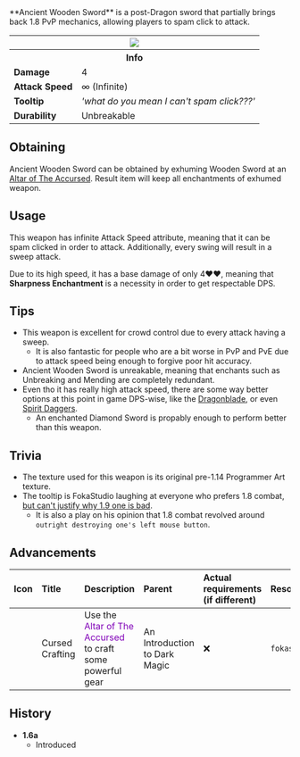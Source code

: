 <div class="result foka-infobox-grid" markdown>
<div markdown class="foka-infobox-text">
**Ancient Wooden Sword** is a post-Dragon sword that partially brings back 1.8 PvP mechanics, allowing players to spam click to attack.
</div>
<div class="foka-infobox-table">
  <table id="foka-infobox--item">
	<tr>
		<th colspan="2" class="foka-infobox--top-image"><img src="../../assets/items/ancient_wooden_sword.png"></th>
	</tr>
	<tr>
		<th colspan="2">Info</th>
	</tr>
	<tr>
		<td><b>Damage</b></td>
		<td>4</i></td>
	</tr>
	<tr>
		<td><b>Attack Speed</b></td>
		<td>∞ (Infinite)</td>
	</tr>
	<tr>
		<td><b>Tooltip</b></td>
		<td><i>'what do you mean I can't spam click???'</i></td>
	</tr>
	<tr>
		<td><b>Durability</b></td>
		<td>Unbreakable</td>
	</tr>
</table>
</div>
</div>

## Obtaining
Ancient Wooden Sword can be obtained by exhuming <i class="icon-minecraft icon-minecraft-wooden-sword"></i>Wooden Sword at an [Altar of The Accursed](../mechanics/altar_of_the_accursed.md). Result item will keep all enchantments of exhumed weapon.

## Usage
This weapon has infinite Attack Speed attribute, meaning that it can be spam clicked in order to attack. Additionally, every swing will result in a sweep attack.

Due to its high speed, it has a base damage of only 4:heart::heart:, meaning that **Sharpness Enchantment** is a necessity in order to get respectable DPS.

## Tips
- This weapon is excellent for crowd control due to every attack having a sweep.
    - It is also fantastic for people who are a bit worse in PvP and PvE due to attack speed being enough to forgive poor hit accuracy.
- Ancient Wooden Sword is unreakable, meaning that enchants such as Unbreaking and Mending are completely redundant.
- Even tho it has really high attack speed, there are some way better options at this point in game DPS-wise, like the [Dragonblade](dragonblade.md), or even [Spirit Daggers](spirit_dagger.md).
    - An enchanted <i class="icon-minecraft icon-minecraft-diamond-sword"></i>Diamond Sword is propably enough to perform better than this weapon. 
  
## Trivia
- The texture used for this weapon is its original pre-1.14 Programmer Art texture.
- The tooltip is FokaStudio laughing at everyone who prefers 1.8 combat, <u>but can't justify why 1.9 one is bad</u>.
    - It is also a play on his opinion that 1.8 combat revolved around `outright destroying one's left mouse button`.

## Advancements
| Icon | Title | Description | Parent | Actual requirements (if different) | Resource Location |
| :--- | :--- | :--- | :--- | :--- | :--- |
| <div class="adv-div"><i class="adv adv-task"></i><i class="icon-adv icon-fsee icon-fsee-aota"></i></div> | Cursed Crafting | Use the <span style="color: #8000B8;">Altar of The Accursed</span> to craft some powerful gear | An Introduction to Dark Magic | :x: | `fokastudio:end/aota/cursed_crafting` |
## History
- **1.6a**
	- Introduced
